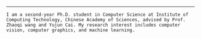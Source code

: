 ---
    I am a second-year Ph.D. student in Computer Science at Institute of Computing Technology, Chinese Academy of Sciences, advised by Prof. Zhaoqi wang and Yujun Cai. My research interest includes computer vision, computer graphics, and machine learning.
